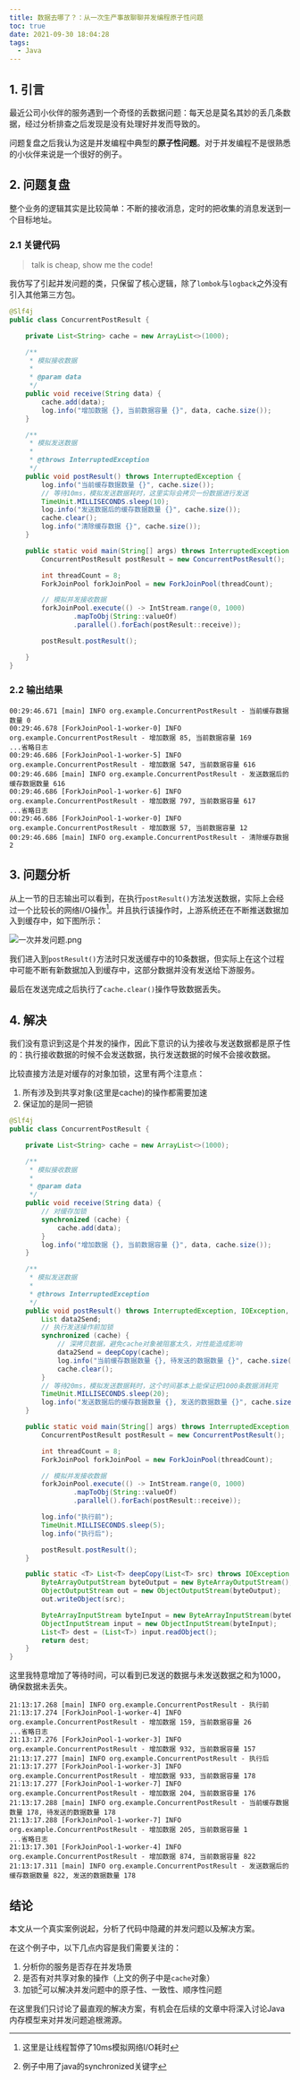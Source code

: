 ```yaml
---
title: 数据去哪了？：从一次生产事故聊聊并发编程原子性问题
toc: true
date: 2021-09-30 18:04:28
tags:
  - Java
---
```


## 1. 引言

最近公司小伙伴的服务遇到一个奇怪的丢数据问题：每天总是莫名其妙的丢几条数据，经过分析排查之后发现是没有处理好并发而导致的。

问题复盘之后我认为这是并发编程中典型的**原子性问题**。对于并发编程不是很熟悉的小伙伴来说是一个很好的例子。

## 2. 问题复盘

整个业务的逻辑其实是比较简单：不断的接收消息，定时的把收集的消息发送到一个目标地址。

### 2.1 关键代码

> talk is cheap, show me the code!

我仿写了引起并发问题的类，只保留了核心逻辑，除了`lombok`与`logback`之外没有引入其他第三方包。

```java
@Slf4j
public class ConcurrentPostResult {

    private List<String> cache = new ArrayList<>(1000);

    /**
     * 模拟接收数据
     * 
     * @param data
     */
    public void receive(String data) {
        cache.add(data);
        log.info("增加数据 {}, 当前数据容量 {}", data, cache.size());
    }

    /**
     * 模拟发送数据
     * 
     * @throws InterruptedException
     */
    public void postResult() throws InterruptedException {
        log.info("当前缓存数据数量 {}", cache.size());
        // 等待10ms，模拟发送数据耗时，这里实际会拷贝一份数据进行发送
        TimeUnit.MILLISECONDS.sleep(10);
        log.info("发送数据后的缓存数据数量 {}", cache.size());
        cache.clear();
        log.info("清除缓存数据 {}", cache.size());
    }

    public static void main(String[] args) throws InterruptedException {
        ConcurrentPostResult postResult = new ConcurrentPostResult();

        int threadCount = 8;
        ForkJoinPool forkJoinPool = new ForkJoinPool(threadCount);

        // 模拟并发接收数据
        forkJoinPool.execute(() -> IntStream.range(0, 1000)
                .mapToObj(String::valueOf)
                .parallel().forEach(postResult::receive));

        postResult.postResult();

    }
}
```

### 2.2 输出结果

```
00:29:46.671 [main] INFO org.example.ConcurrentPostResult - 当前缓存数据数量 0
00:29:46.678 [ForkJoinPool-1-worker-0] INFO org.example.ConcurrentPostResult - 增加数据 85, 当前数据容量 169
...省略日志
00:29:46.686 [ForkJoinPool-1-worker-5] INFO org.example.ConcurrentPostResult - 增加数据 547, 当前数据容量 616
00:29:46.686 [main] INFO org.example.ConcurrentPostResult - 发送数据后的缓存数据数量 616
00:29:46.686 [ForkJoinPool-1-worker-6] INFO org.example.ConcurrentPostResult - 增加数据 797, 当前数据容量 617
...省略日志
00:29:46.686 [ForkJoinPool-1-worker-0] INFO org.example.ConcurrentPostResult - 增加数据 57, 当前数据容量 12
00:29:46.686 [main] INFO org.example.ConcurrentPostResult - 清除缓存数据 2
```

## 3. 问题分析

从上一节的日志输出可以看到，在执行`postResult()`方法发送数据，实际上会经过一个比较长的网络I/O操作[^注1]。并且执行该操作时，上游系统还在不断推送数据加入到缓存中，如下图所示：


![一次并发问题.png](images/0259eb7083fd47dd87d36b589a1cfc6b.png)

我们进入到`postResult()`方法时只发送缓存中的10条数据，但实际上在这个过程中可能不断有新数据加入到缓存中，这部分数据并没有发送给下游服务。

最后在发送完成之后执行了`cache.clear()`操作导致数据丢失。

## 4. 解决

我们没有意识到这是个并发的操作，因此下意识的认为接收与发送数据都是原子性的：执行接收数据的时候不会发送数据，执行发送数据的时候不会接收数据。

比较直接方法是对缓存的对象加锁，这里有两个注意点：

1. 所有涉及到共享对象(这里是cache)的操作都需要加速
2. 保证加的是同一把锁

```java
@Slf4j
public class ConcurrentPostResult {

    private List<String> cache = new ArrayList<>(1000);

    /**
     * 模拟接收数据
     *
     * @param data
     */
    public void receive(String data) {
        // 对缓存加锁
        synchronized (cache) {
            cache.add(data);
        }
        log.info("增加数据 {}, 当前数据容量 {}", data, cache.size());
    }

    /**
     * 模拟发送数据
     *
     * @throws InterruptedException
     */
    public void postResult() throws InterruptedException, IOException, ClassNotFoundException {
        List data2Send;
        // 执行发送操作前加锁
        synchronized (cache) {
            // 深拷贝数据，避免cache对象被阻塞太久，对性能造成影响
            data2Send = deepCopy(cache);
            log.info("当前缓存数据数量 {}, 待发送的数据数量 {}", cache.size(), data2Send.size());
            cache.clear();
        }
        // 等待20ms，模拟发送数据耗时，这个时间基本上能保证把1000条数据消耗完
        TimeUnit.MILLISECONDS.sleep(20);
        log.info("发送数据后的缓存数据数量 {}, 发送的数据数量 {}", cache.size(), data2Send.size());
    }

    public static void main(String[] args) throws InterruptedException, IOException, ClassNotFoundException {
        ConcurrentPostResult postResult = new ConcurrentPostResult();

        int threadCount = 8;
        ForkJoinPool forkJoinPool = new ForkJoinPool(threadCount);

        // 模拟并发接收数据
        forkJoinPool.execute(() -> IntStream.range(0, 1000)
                .mapToObj(String::valueOf)
                .parallel().forEach(postResult::receive));

        log.info("执行前");
        TimeUnit.MILLISECONDS.sleep(5);
        log.info("执行后");

        postResult.postResult();
    }

    public static <T> List<T> deepCopy(List<T> src) throws IOException, ClassNotFoundException {
        ByteArrayOutputStream byteOutput = new ByteArrayOutputStream();
        ObjectOutputStream out = new ObjectOutputStream(byteOutput);
        out.writeObject(src);

        ByteArrayInputStream byteInput = new ByteArrayInputStream(byteOutput.toByteArray());
        ObjectInputStream input = new ObjectInputStream(byteInput);
        List<T> dest = (List<T>) input.readObject();
        return dest;
    }
}

```

这里我特意增加了等待时间，可以看到已发送的数据与未发送数据之和为1000，确保数据未丢失。

```
21:13:17.268 [main] INFO org.example.ConcurrentPostResult - 执行前
21:13:17.274 [ForkJoinPool-1-worker-4] INFO org.example.ConcurrentPostResult - 增加数据 159, 当前数据容量 26
...省略日志
21:13:17.276 [ForkJoinPool-1-worker-3] INFO org.example.ConcurrentPostResult - 增加数据 932, 当前数据容量 157
21:13:17.277 [main] INFO org.example.ConcurrentPostResult - 执行后
21:13:17.277 [ForkJoinPool-1-worker-3] INFO org.example.ConcurrentPostResult - 增加数据 933, 当前数据容量 178
21:13:17.277 [ForkJoinPool-1-worker-7] INFO org.example.ConcurrentPostResult - 增加数据 204, 当前数据容量 176
21:13:17.288 [main] INFO org.example.ConcurrentPostResult - 当前缓存数据数量 178, 待发送的数据数量 178
21:13:17.288 [ForkJoinPool-1-worker-7] INFO org.example.ConcurrentPostResult - 增加数据 205, 当前数据容量 1
...省略日志
21:13:17.301 [ForkJoinPool-1-worker-4] INFO org.example.ConcurrentPostResult - 增加数据 874, 当前数据容量 822
21:13:17.311 [main] INFO org.example.ConcurrentPostResult - 发送数据后的缓存数据数量 822, 发送的数据数量 178
```

## 结论

本文从一个真实案例说起，分析了代码中隐藏的并发问题以及解决方案。

在这个例子中，以下几点内容是我们需要关注的：

1. 分析你的服务是否存在并发场景
2. 是否有对共享对象的操作（上文的例子中是`cache`对象）
3. 加锁[^注2]可以解决并发问题中的原子性、一致性、顺序性问题

在这里我们只讨论了最直观的解决方案，有机会在后续的文章中将深入讨论Java内存模型来对并发问题追根溯源。

[^注1]: 这里是让线程暂停了10ms模拟网络I/O耗时
[^注2]:例子中用了java的synchronized关键字

